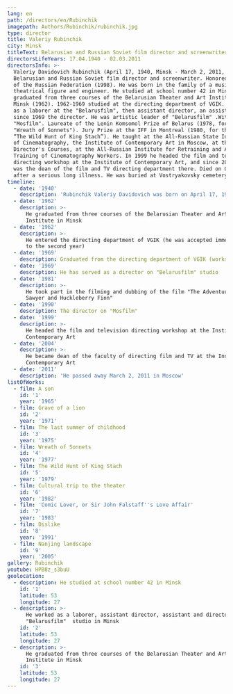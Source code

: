 ```yaml
---
lang: en
path: /directors/en/Rubinchik
imagepath: Authors/Rubinchik/rubinchik.jpg
type: director
title: Valeriy Rubinchik
city: Minsk
titleText: Belarusian and Russian Soviet film director and screenwriter
directorsLifeYears: 17.04.1940 - 02.03.2011
directorsInfo: >-
  Valeriy Davidovich Rubinchik (April 17, 1940, Minsk - March 2, 2011, Moscow) -
  Belarusian and Russian Soviet film director and screenwriter. Honored Artist
  of the Russian Federation (1998). He was born in the family of a musical,
  theatrical figure and engineer. He studied at school number 42 in Minsk. He
  graduated from three courses of the Belarusian Theater and Art Institute in
  Minsk (1962). 1962-1969 studied at the directing department of VGIK. He worked
  as a laborer at the "Belarusfilm", then assistant director, an assistant, and
  since 1969 the director. He was artistic leader of "Belarusfilm" .With 1990 -
  "Mosfilm". Laureate of the Lenin Komsomol Prize of Belarus (1978, for the film
  "Wreath of Sonnets"). Jury Prize at the IFF in Montreal (1980, for the film
  “The Wild Hunt of King Stach”). He taught at the All-Russian State Institute
  of Cinematography, the Institute of Contemporary Art in Moscow, at the Higher
  Director's Courses, at the All-Russian Institute for Retraining and Advanced
  Training of Cinematography Workers. In 1999 he headed the film and television
  directing workshop at the Institute of Contemporary Art, and since 2004, he
  was the dean of the film and TV directing department there. Died on 03.03.2011
  after a serious long illness. He was buried at Vostryakovsky cemetery.
timeline:
  - date: '1940'
    description: 'Rubinchik Valeriy Davidovich was born on April 17, 1940 in Minsk'
  - date: '1962'
    description: >-
      He graduated from three courses of the Belarusian Theater and Art
      Institute in Minsk
  - date: '1962'
    description: >-
      He entered the directing department of VGIK (he was accepted immediately
      to the second year)
  - date: '1969'
    description: Graduated from the directing department of VGIK (workshop of Jacob Segel)
  - date: '1969'
    description: He has served as a director on "Belarusfilm" studio
  - date: '1981'
    description: >-
      He took part in the filming and dubbing of the film "The Adventures of Tom
      Sawyer and Huckleberry Finn"
  - date: '1990'
    description: The director on "Mosfilm"
  - date: '1999'
    description: >-
      He headed the film and television directing workshop at the Institute of
      Contemporary Art
  - date: '2004'
    description: >-
      He became dean of the faculty of directing film and TV at the Institute of
      Contemporary Art
  - date: '2011'
    description: 'He passed away March 2, 2011 in Moscow'
listOfWorks:
  - film: A son
    id: '1'
    year: '1965'
  - film: Grave of a lion
    id: '2'
    year: '1971'
  - film: The last summer of childhood
    id: '3'
    year: '1975'
  - film: Wreath of Sonnets
    id: '4'
    year: '1977'
  - film: The Wild Hunt of King Stach
    id: '5'
    year: '1979'
  - film: Cultural trip to the theater
    id: '6'
    year: '1982'
  - film: 'Comic Lover, or Sir John Falstaff''s Love Affair'
    id: '7'
    year: '1983'
  - film: Dislike
    id: '8'
    year: '1991'
  - film: Nanjing landscape
    id: '9'
    year: '2005'
gallery: Rubinchik
youtube: HPB8z_s3buU
geolocation:
  - description: He studied at school number 42 in Minsk
    id: '1'
    latitude: 53
    longitude: 27
  - description: >-
      He worked as a laborer, assistant director, assistant and director at the
      "Belarusfilm"  studio in Minsk
    id: '2'
    latitude: 53
    longitude: 27
  - description: >-
      He graduated from three courses of the Belarusian Theater and Art
      Institute in Minsk
    id: '3'
    latitude: 53
    longitude: 27
---
```


